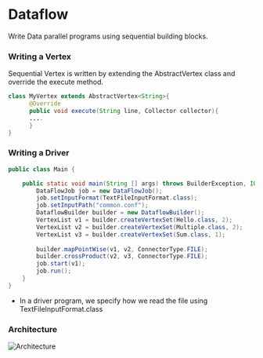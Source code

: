 # Dataflow
Write Data parallel programs using sequential building blocks.

### Writing a Vertex
Sequential Vertex is written by extending the AbstractVertex class and override the execute method.
```java
class MyVertex extends AbstractVertex<String>{
      @Override
      public void execute(String line, Collector collector){
      ....
      }
}
```

### Writing a Driver
```java
public class Main {

	public static void main(String [] args) throws BuilderException, IOException {
		DataFlowJob job = new DataFlowJob();
		job.setInputFormat(TextFileInputFormat.class);
		job.setInputPath("common.conf");
		DataflowBuilder builder = new DataflowBuilder();
		VertexList v1 = builder.createVertexSet(Hello.class, 2);
		VertexList v2 = builder.createVertexSet(Multiple.class, 2);
		VertexList v3 = builder.createVertexSet(Sum.class, 1);
		
		builder.mapPointWise(v1, v2, ConnectorType.FILE);
		builder.crossProduct(v2, v3, ConnectorType.FILE);
		job.start(v1);
		job.run();
	}
}
```
* In a driver program, we specify how we read the file using TextFileInputFormat.class

### Architecture
![Architecture](http://i66.tinypic.com/21myz5j.jpg)
